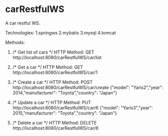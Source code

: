 carRestfulWS
============

A car restful WS. 

Technologies: 
1.springws
2.mybatis
3.mysql
4.tomcat

Methods:

1. 	/* Get list of cars */
    HTTP Method: GET
	  http://localhost:8080/carRestfulWS/car/list

2. 	/* Get a car */
    HTTP Method: GET
    http://localhost:8080/carRestfulWS/car/1 

3. /* Create a car */
   HTTP Method: POST
	 http://localhost:8080/carRestfulWS/car/create 
	 {"model": "Yaris2","year": 2014,"manufacturer": "Toyota","country": "Japan"}

4. /* Update a car */
   HTTP Method: PUT
   http://localhost:8080/carRestfulWS/car/6 
   {"model": "Yaris3","year": 2015,"manufacturer": "Toyota","country": "Japan"}

5. /* Delete a car */
   HTTP Method: DELETE
   http://localhost:8080/carRestfulWS/car/6
